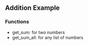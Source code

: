 ## Addition Example

### Functions

* get_sum: for two numbers
* get_sum_all: for any list of numbers
